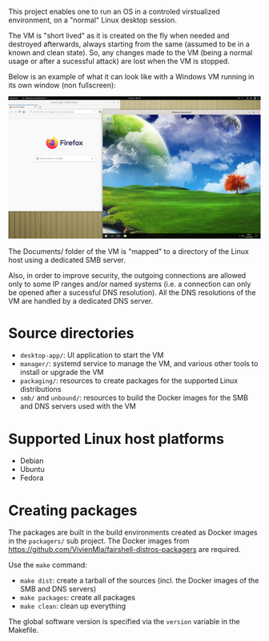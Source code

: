 This project enables one to run an OS in a controled virstualized environment, on a "normal" Linux desktop session.

The VM is "short lived" as it is created on the fly when needed and destroyed afterwards, always starting from the same (assumed
to be in a known and clean state). So, any changes made to the VM (being a normal usage or after a sucessful attack) are lost
when the VM is stopped.

Below is an example of what it can look like with a Windows VM running in its own window (non fullscreen):

![Screenshot](doc/example.png)

The Documents/ folder of the VM is "mapped" to a directory of the Linux host using a dedicated SMB server.

Also, in order to improve security, the outgoing connections are allowed only to some IP ranges and/or named systems (i.e. a connection can only be opened after a sucessful DNS resolution). All the DNS resolutions of the VM are handled by a dedicated
DNS server.

# Source directories

- `desktop-app/`: UI application to start the VM
- `manager/`: systemd service to manage the VM, and various other tools
  to install or upgrade the VM
- `packaging/`: resources to create packages for the supported Linux distributions
- `smb/` and `unbound/`: resources to build the Docker images for the SMB and DNS servers
  used with the VM

# Supported Linux host platforms

- Debian
- Ubuntu
- Fedora

# Creating packages

The packages are built in the build environments created as Docker images in the `packagers/` sub project.
The Docker images from https://github.com/VivienMla/fairshell-distros-packagers are required.

Use the `make` command:

- `make dist`: create a tarball of the sources (incl. the Docker images of the SMB and DNS servers)
- `make packages`: create all packages
- `make clean`: clean up everything

The global software version is specified via the `version` variable in the Makefile.
